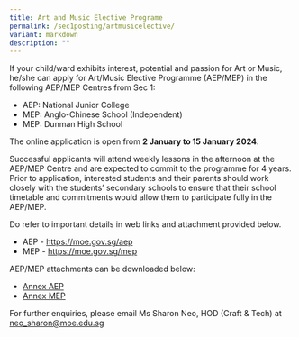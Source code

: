 ```yaml
---
title: Art and Music Elective Programe
permalink: /sec1posting/artmusicelective/
variant: markdown
description: ""
---
```

If your child/ward exhibits interest, potential and passion for Art or Music, he/she can apply for Art/Music Elective Programme (AEP/MEP) in the following AEP/MEP Centres from Sec 1:

* AEP: National Junior College
* MEP: Anglo-Chinese School (Independent) 
* MEP: Dunman High School

The online application is open from **2 January to 15 January 2024**. 

Successful applicants will attend weekly lessons in the afternoon at the AEP/MEP Centre and are expected to commit to the programme for 4 years. Prior to application, interested students and their parents should work closely with the students’ secondary schools to ensure that their school timetable and commitments would allow them to participate fully in the AEP/MEP.

Do refer to important details in web links and attachment provided below.


* AEP - <a target="_blank" href="https://moe.gov.sg/aep">https://moe.gov.sg/aep</a> 
* MEP - <a target="_blank" href="https://moe.gov.sg/mep">https://moe.gov.sg/mep</a>

AEP/MEP attachments can be downloaded below:
* [Annex AEP](/files/Forparents/Annex_AEP.pdf)
* [Annex MEP](/files/Forparents/Annex_MEP.pdf)


For further enquiries, please email Ms Sharon Neo, HOD (Craft &amp; Tech) at neo_sharon@moe.edu.sg
